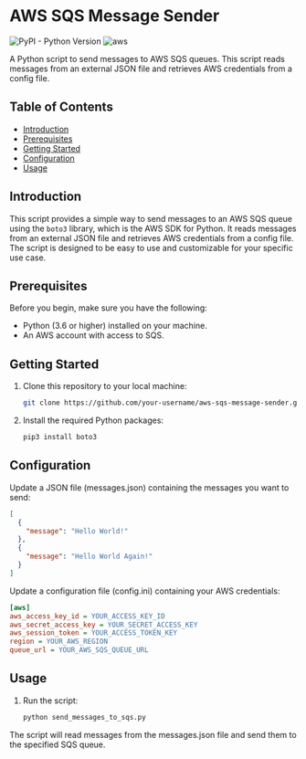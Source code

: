 # AWS SQS Message Sender
![PyPI - Python Version](https://img.shields.io/badge/Python-14354C?style=for-the-badge&logo=python&logoColor=white)
![aws](https://img.shields.io/badge/Amazon_AWS-FF9900?style=for-the-badge&logo=amazonaws&logoColor=white)

A Python script to send messages to AWS SQS queues. This script reads messages from an external JSON file and retrieves AWS credentials from a config file.

## Table of Contents

- [Introduction](#introduction)
- [Prerequisites](#prerequisites)
- [Getting Started](#getting-started)
- [Configuration](#configuration)
- [Usage](#usage)

## Introduction

This script provides a simple way to send messages to an AWS SQS queue using the `boto3` library, which is the AWS SDK for Python. It reads messages from an external JSON file and retrieves AWS credentials from a config file. The script is designed to be easy to use and customizable for your specific use case.

## Prerequisites

Before you begin, make sure you have the following:

- Python (3.6 or higher) installed on your machine.
- An AWS account with access to SQS.

## Getting Started

1. Clone this repository to your local machine:

   ```bash
   git clone https://github.com/your-username/aws-sqs-message-sender.git
    ```
   
2. Install the required Python packages:

    ```bash
    pip3 install boto3
    ```
   
## Configuration

Update a JSON file (messages.json) containing the messages you want to send:

```json
[
  {
    "message": "Hello World!"
  },
  {
    "message": "Hello World Again!"
  }
]
```

Update a configuration file (config.ini) containing your AWS credentials:

```ini
[aws]
aws_access_key_id = YOUR_ACCESS_KEY_ID
aws_secret_access_key = YOUR_SECRET_ACCESS_KEY
aws_session_token = YOUR_ACCESS_TOKEN_KEY
region = YOUR_AWS_REGION
queue_url = YOUR_AWS_SQS_QUEUE_URL
```

## Usage

1. Run the script:
    
    ```bash
    python send_messages_to_sqs.py
    ```

The script will read messages from the messages.json file and send them to the specified SQS queue.